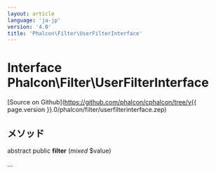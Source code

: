 ```yaml
---
layout: article
language: 'ja-jp'
version: '4.0'
title: 'Phalcon\Filter\UserFilterInterface'
---
```

# Interface **Phalcon\Filter\UserFilterInterface**

[Source on Github](https://github.com/phalcon/cphalcon/tree/v{{ page.version }}.0/phalcon/filter/userfilterinterface.zep)

## メソッド

abstract public **filter** (*mixed* $value)

...